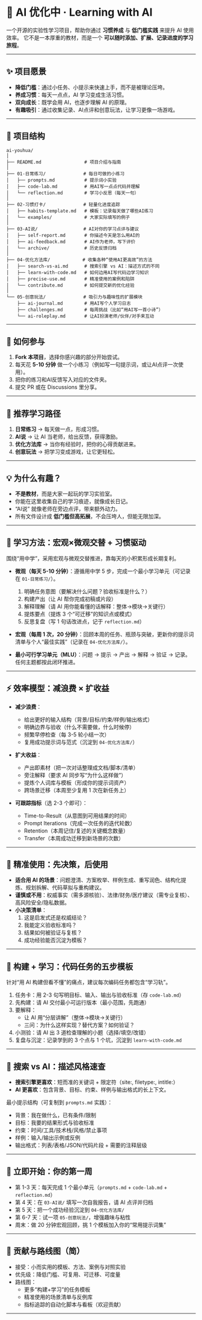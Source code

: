 

# 🤖 AI 优化中 · Learning with AI

一个开源的实验性学习项目，帮助你通过 **习惯养成** 与 **低门槛实践** 来提升 AI 使用效率。
它不是一本厚重的教材，而是一个 **可以随时添加、扩展、记录进度的学习旅程**。

---

## ✨ 项目愿景

* **降低门槛**：通过小任务、小提示来快速上手，而不是被理论压垮。
* **养成习惯**：每天一点点，AI 学习变成生活习惯。
* **双向成长**：既学会用 AI，也逐步理解 AI 的原理。
* **有趣吸引**：通过收集记录、AI点评和创意玩法，让学习更像一场游戏。

---

## 📂 项目结构

```
ai-youhua/
│
├── README.md                # 项目介绍与指南
│
├── 01-日常练习/              # 每日可做的小练习
│   ├── prompts.md           # 提示词小实验
│   ├── code-lab.md          # 用AI写一点点代码并理解
│   └── reflection.md        # 学习小反思（每天一句）
│
├── 02-习惯打卡/              # 轻量化进度追踪
│   ├── habits-template.md   # 模板：记录每天做了哪些AI练习
│   └── examples/            # 大家实际填写的例子
│
├── 03-AI说/                 # AI对你的学习点评与建议
│   ├── self-report.md       # 你描述今天是怎么用AI的
│   ├── ai-feedback.md       # AI作为老师，写下评价
│   └── archive/             # 历史反馈归档
│
├── 04-优化方法库/            # 收集各种“使用AI更高效”的方法
│   ├── search-vs-ai.md      # 搜索引擎 vs AI：描述方式的不同
│   ├── learn-with-code.md   # 如何边用AI写代码边学习知识
│   ├── precise-use.md       # 精准使用的案例和陷阱
│   └── contribute.md        # 如何提交新的优化经验
│
└── 05-创意玩法/              # 吸引力与趣味性的扩展模块
    ├── ai-journal.md        # 用AI写个人学习日志
    ├── challenges.md        # 每周挑战（比如“用AI写一首小诗”）
    └── ai-roleplay.md       # 让AI扮演老师/伙伴/对手来互动
```

---

## 🚀 如何参与

1. **Fork 本项目**，选择你感兴趣的部分开始尝试。
2. 每天花 **5-10 分钟** 做一个小练习（例如写一句提示词，或让AI点评一次使用）。
3. 把你的练习和AI反馈写入对应的文件夹。
4. 提交 PR 或在 Discussions 里分享。

---

## 🌱 推荐学习路径

1. **日常练习** → 每天做一点，形成习惯。
2. **AI说** → 让 AI 当老师，给出反馈，获得激励。
3. **优化方法库** → 当你有经验时，把你的心得贡献进来。
4. **创意玩法** → 把学习变成游戏，让它更轻松。

---

## 💡 为什么有趣？

* **不是教材**，而是大家一起玩的学习实验室。
* 你能在这里收集自己的学习痕迹，就像成长日记。
* “AI说” 就像老师在旁边点评，带来额外动力。
* 所有文件设计成 **低门槛但高拓展**，不会压垮人，但能无限加深。

---

## 🧭 学习方法：宏观×微观交替 + 习惯驱动

围绕“用中学”，采用宏观与微观交替推进，靠每天的小积累形成长期复利。

- **微观（每天 5-10 分钟）**：遵循用中学 5 步，完成一个最小学习单元（可记录在 `01-日常练习/`）。
  1) 明确任务意图（要解决什么问题？验收标准是什么？）
  2) 构建产出（让 AI 帮你完成初稿或片段）
  3) 解释理解（请 AI 用你能看懂的话解释：整体→模块→关键行）
  4) 提炼要点（提炼 3 个“可迁移”的知识点或模式）
  5) 反思复盘（写 1 句话改进点，记于 `reflection.md`）

- **宏观（每周 1 次，20 分钟）**：回顾本周的任务、瓶颈与突破，更新你的提示词清单与个人“最佳实践”（记录在 `04-优化方法库/`）。

- **最小可行学习单元（MLU）**：问题 → 提示 → 产出 → 解释 → 验证 → 记录。任何主题都按此闭环推进。

---

## ⚡ 效率模型：减浪费 × 扩收益

- **减少浪费**：
  - 给出更好的输入结构（背景/目标/约束/样例/输出格式）
  - 明确边界与验收（什么不需要做，什么时候停）
  - 频繁早停检查（每 3-5 轮小结一次）
  - 复用成功提示词与范式（沉淀到 `04-优化方法库/`）

- **扩大收益**：
  - 产出即素材（把一次对话整理成文档/脚本/清单）
  - 旁注解释（要求 AI 同步写“为什么这样做”）
  - 提炼个人词库与模板（形成你的提示词资产）
  - 跨场景迁移（本周至少复用 1 次在新任务上）

- **可跟踪指标**（选 2-3 个即可）：
  - Time-to-Result（从意图到可用结果的时间）
  - Prompt Iterations（完成一次任务的迭代轮数）
  - Retention（本周记住/复述的关键概念数量）
  - Transfer（本周成功迁移到新场景的次数）

---

## 🎯 精准使用：先决策，后使用

- **适合用 AI 的场景**：问题澄清、方案枚举、样例生成、重写润色、结构化提炼、规划拆解、代码草拟与重构建议。
- **谨慎或不用**：权威事实（需多源核验）、法律/财务/医疗建议（需专业复核）、高风险安全/隐私数据。
- **小决策清单**：
  1) 这是启发式还是权威结论？
  2) 我能定义验收标准吗？
  3) 结果如何被验证与复核？
  4) 成功经验能否沉淀为模板？

---

## 🧪 构建 + 学习：代码任务的五步模板

针对“用 AI 构建但看不懂”的痛点，建议每次编码任务都包含“学习轨”。

1) 任务卡：用 2-3 句写明目标、输入、输出与验收标准（存 `code-lab.md`）
2) 先构建：请 AI 交付最小可运行版本（最小范围，先跑通）
3) 要解释：
   - 让 AI 用“分层讲解”（整体→模块→关键行）
   - 三问：为什么这样实现？替代方案？如何验证？
4) 小测验：请 AI 出 3 道检查理解的小题（选择/填空/改错）
5) 复盘与沉淀：记录学到的 3 个点与 1 个坑，沉淀到 `learn-with-code.md`

---

## 🔎 搜索 vs AI：描述风格速查

- **搜索引擎更喜欢**：短而准的关键词 + 限定符（site:, filetype:, intitle:）
- **AI 更喜欢**：包含背景、目标、约束、样例与输出格式的长上下文。

最小提示结构（可复制到 `prompts.md` 实践）：

- 背景：我在做什么，已有条件/限制
- 目标：我要的结果形式与验收标准
- 约束：时间/工具/技术栈/风格/禁止事项
- 样例：输入/输出示例或反例
- 输出格式：列表/表格/JSON/代码片段 + 需要的注释层级

---

## 🏁 立即开始：你的第一周

- 第 1-3 天：每天完成 1 个最小单元（`prompts.md` + `code-lab.md` + `reflection.md`）
- 第 4 天：在 `03-AI说/` 填写一次自我报告，请 AI 点评并归档
- 第 5 天：把一个成功经验沉淀到 `04-优化方法库/`
- 第 6-7 天：试一项 `05-创意玩法/`，增强趣味与粘性
- 周末：做 20 分钟宏观回顾，挑 1 个模板加入你的“常用提示词集”

---

## 📌 贡献与路线图（简）

- 接受：小而实用的模板、方法、案例与对照实验
- 优先级：降低门槛、可复用、可迁移、可度量
- 路线图：
  - 更多“构建+学习”的任务模板
  - 精准使用的场景清单与反例库
  - 指标追踪的自动化脚本与看板（欢迎贡献）

---